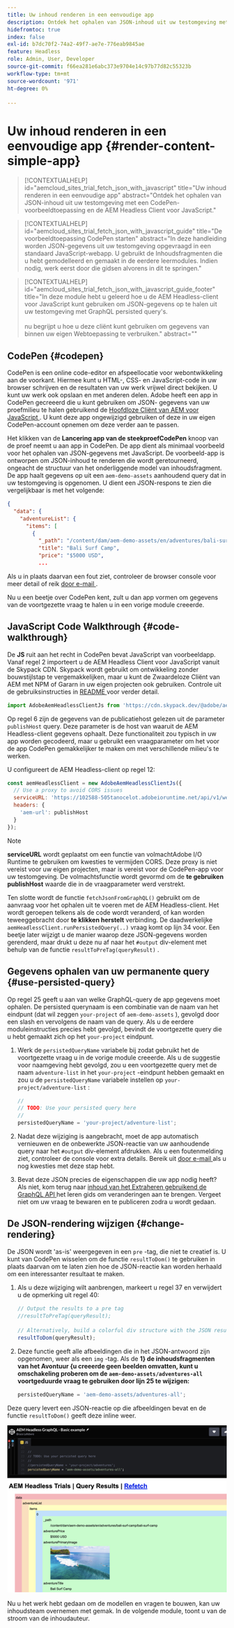 ```yaml
---
title: Uw inhoud renderen in een eenvoudige app
description: Ontdek het ophalen van JSON-inhoud uit uw testomgeving met een CodePen-voorbeeldtoepassing en de AEM Headless Client voor JavaScript.
hidefromtoc: true
index: false
exl-id: b7dc70f2-74a2-49f7-ae7e-776eab9845ae
feature: Headless
role: Admin, User, Developer
source-git-commit: f66ea281e6abc373e9704e14c97b77d82c55323b
workflow-type: tm+mt
source-wordcount: '971'
ht-degree: 0%

---
```



# Uw inhoud renderen in een eenvoudige app {#render-content-simple-app}

>[!CONTEXTUALHELP]
>id="aemcloud_sites_trial_fetch_json_with_javascript"
>title="Uw inhoud renderen in een eenvoudige app"
>abstract="Ontdek het ophalen van JSON-inhoud uit uw testomgeving met een CodePen-voorbeeldtoepassing en de AEM Headless Client voor JavaScript."

>[!CONTEXTUALHELP]
>id="aemcloud_sites_trial_fetch_json_with_javascript_guide"
>title="De voorbeeldtoepassing CodePen starten"
>abstract="In deze handleiding worden JSON-gegevens uit uw testomgeving opgevraagd in een standaard JavaScript-webapp. U gebruikt de Inhoudsfragmenten die u hebt gemodelleerd en gemaakt in de eerdere leermodules. Indien nodig, werk eerst door die gidsen alvorens in dit te springen."

>[!CONTEXTUALHELP]
>id="aemcloud_sites_trial_fetch_json_with_javascript_guide_footer"
>title="In deze module hebt u geleerd hoe u de AEM Headless-client voor JavaScript kunt gebruiken om JSON-gegevens op te halen uit uw testomgeving met GraphQL persisted query&#39;s.<br><br> nu begrijpt u hoe u deze cliënt kunt gebruiken om gegevens van binnen uw eigen Webtoepassing te verbruiken."
>abstract=""

## CodePen {#codepen}

CodePen is een online code-editor en afspeellocatie voor webontwikkeling aan de voorkant. Hiermee kunt u HTML-, CSS- en JavaScript-code in uw browser schrijven en de resultaten van uw werk vrijwel direct bekijken. U kunt uw werk ook opslaan en met anderen delen. Adobe heeft een app in CodePen gecreeerd die u kunt gebruiken om JSON- gegevens van uw proefmilieu te halen gebruikend de [ Hoofdloze Cliënt van AEM voor JavaScript ](https://github.com/adobe/aem-headless-client-js). U kunt deze app ongewijzigd gebruiken of deze in uw eigen CodePen-account opnemen om deze verder aan te passen.

Het klikken van de **Lancering app van de steekproefCodePen** knoop van de proef neemt u aan app in CodePen. De app dient als minimaal voorbeeld voor het ophalen van JSON-gegevens met JavaScript. De voorbeeld-app is ontworpen om JSON-inhoud te renderen die wordt geretourneerd, ongeacht de structuur van het onderliggende model van inhoudsfragment. De app haalt gegevens op uit een `aem-demo-assets` aanhoudend query dat in uw testomgeving is opgenomen. U dient een JSON-respons te zien die vergelijkbaar is met het volgende:

```json
{
  "data": {
    "adventureList": {
      "items": [
        {
          "_path": "/content/dam/aem-demo-assets/en/adventures/bali-surf-camp/bali-surf-camp",
          "title": "Bali Surf Camp",
          "price": "$5000 USD",
          ...
```

Als u in plaats daarvan een fout ziet, controleer de browser console voor meer detail of reik [ door e-mail ](mailto:aem-headless-trials-support@adobe.com?subject=AEM%20Trials%20support%20request).

Nu u een beetje over CodePen kent, zult u dan app vormen om gegevens van de voortgezette vraag te halen u in een vorige module creeerde.

## JavaScript Code Walkthrough {#code-walkthrough}

De **JS** ruit aan het recht in CodePen bevat JavaScript van voorbeeldapp. Vanaf regel 2 importeert u de AEM Headless Client voor JavaScript vanuit de Skypack CDN. Skypack wordt gebruikt om ontwikkeling zonder bouwstijlstap te vergemakkelijken, maar u kunt de Zwaardeloze Cliënt van AEM met NPM of Gararn in uw eigen projecten ook gebruiken. Controle uit de gebruiksinstructies in [ README ](https://github.com/adobe/aem-headless-client-js#aem-headless-client-for-javascript) voor verder detail.

```javascript
import AdobeAemHeadlessClientJs from 'https://cdn.skypack.dev/@adobe/aem-headless-client-js@v3.2.0';
```

Op regel 6 zijn de gegevens van de publicatiehost gelezen uit de parameter `publishHost` query. Deze parameter is de host van waaruit de AEM Headless-client gegevens ophaalt. Deze functionaliteit zou typisch in uw app worden gecodeerd, maar u gebruikt een vraagparameter om het voor de app CodePen gemakkelijker te maken om met verschillende milieu&#39;s te werken.

U configureert de AEM Headless-client op regel 12:

```javascript
const aemHeadlessClient = new AdobeAemHeadlessClientJs({
  // Use a proxy to avoid CORS issues
  serviceURL: 'https://102588-505tanocelot.adobeioruntime.net/api/v1/web/aem/proxy',
  headers: {
    'aem-url': publishHost
  }
});
```

>[!NOTE]
>
>**serviceURL** wordt geplaatst om een functie van volmachtAdobe I/O Runtime te gebruiken om kwesties te vermijden CORS. Deze proxy is niet vereist voor uw eigen projecten, maar is vereist voor de CodePen-app voor uw testomgeving. De volmachtsfunctie wordt gevormd om de **te gebruiken publishHost** waarde die in de vraagparameter werd verstrekt.

Ten slotte wordt de functie `fetchJsonFromGraphQL()` gebruikt om de aanvraag voor het ophalen uit te voeren met de AEM Headless-client. Het wordt geroepen telkens als de code wordt veranderd, of kan worden teweeggebracht door **te klikken herstelt** verbinding. De daadwerkelijke `aemHeadlessClient.runPersistedQuery(..)` vraag komt op lijn 34 voor. Een beetje later wijzigt u de manier waarop deze JSON-gegevens worden gerenderd, maar drukt u deze nu af naar het `#output` div-element met behulp van de functie `resultToPreTag(queryResult)` .

## Gegevens ophalen van uw permanente query {#use-persisted-query}

Op regel 25 geeft u aan van welke GraphQL-query de app gegevens moet ophalen. De persisted querynaam is een combinatie van de naam van het eindpunt (dat wil zeggen `your-project` of `aem-demo-assets` ), gevolgd door een slash en vervolgens de naam van de query. Als u de eerdere moduleinstructies precies hebt gevolgd, bevindt de voortgezette query die u hebt gemaakt zich op het `your-project` eindpunt.

1. Werk de `persistedQueryName` variabele bij zodat gebruikt het de voortgezette vraag u in de vorige module creeerde. Als u de suggestie voor naamgeving hebt gevolgd, zou u een voortgezette query met de naam `adventure-list` in het `your-project` -eindpunt hebben gemaakt en zou u de `persistedQueryName` variabele instellen op `your-project/adventure-list` :

   ```javascript
   //
   // TODO: Use your persisted query here
   //
   persistedQueryName = 'your-project/adventure-list';
   ```

1. Nadat deze wijziging is aangebracht, moet de app automatisch vernieuwen en de onbewerkte JSON-reactie van uw aanhoudende query naar het `#output` div-element afdrukken. Als u een foutenmelding ziet, controleer de console voor extra details. Bereik uit [ door e-mail ](mailto:aem-headless-trials-support@adobe.com?subject=AEM%20Trials%20support%20request) als u nog kwesties met deze stap hebt.

1. Bevat deze JSON precies de eigenschappen die uw app nodig heeft? Als niet, kom terug naar [ inhoud van het Extraheren gebruikend de GraphQL API ](https://experience.adobe.com/experiencemanager/learn/extract_content_using_graphql) het leren gids om veranderingen aan te brengen. Vergeet niet om uw vraag te bewaren en te publiceren zodra u wordt gedaan.

## De JSON-rendering wijzigen {#change-rendering}

De JSON wordt &#39;as-is&#39; weergegeven in een `pre` -tag, die niet te creatief is. U kunt van CodePen wisselen om de functie `resultToDom()` te gebruiken in plaats daarvan om te laten zien hoe de JSON-reactie kan worden herhaald om een interessanter resultaat te maken.

1. Als u deze wijziging wilt aanbrengen, markeert u regel 37 en verwijdert u de opmerking uit regel 40:

   ```javascript
   // Output the results to a pre tag
   //resultToPreTag(queryResult);
   
   // Alternatively, build a colorful div structure with the JSON results and render images inline
   resultToDom(queryResult);
   ```

1. Deze functie geeft alle afbeeldingen die in het JSON-antwoord zijn opgenomen, weer als een `img` -tag. Als de **1&rbrace; de inhoudsfragmenten van het Avontuur &lbrace;u creeerde geen beelden omvatten, kunt u omschakeling proberen om de `aem-demo-assets/adventures-all` voortgeduurde vraag te gebruiken door lijn 25 te wijzigen:**

   ```javascript
   persistedQueryName = 'aem-demo-assets/adventures-all';
   ```

Deze query levert een JSON-reactie op die afbeeldingen bevat en de functie `resultToDom()` geeft deze inline weer.

![ Resultaat van avonturen-al vraag en resultToDom teruggevende functie ](assets/do-not-localize/adventures-all-query-result.png)

Nu u het werk hebt gedaan om de modellen en vragen te bouwen, kan uw inhoudsteam overnemen met gemak. In de volgende module, toont u van de stroom van de inhoudauteur.
